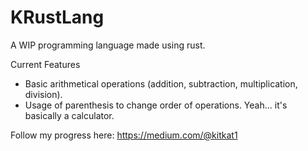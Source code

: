 # KRustLang
A WIP programming language made using rust.

Current Features
- Basic arithmetical operations (addition, subtraction, multiplication, division).
- Usage of parenthesis to change order of operations.
Yeah... it's basically a calculator.

Follow my progress here: https://medium.com/@kitkat1